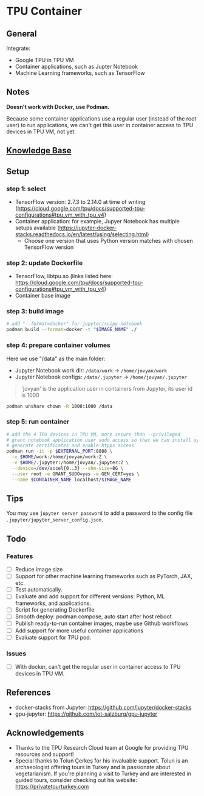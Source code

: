 # TPU Container
## General
Integrate:
 - Google TPU in TPU VM
 - Container applications, such as Jupter Notebook
 - Machine Learning frameworks, such as TensorFlow

## Notes
**Doesn't work with Docker, use Podman.**

Because some container applications use a regular user (instead of the root user) to run applications, we can't get this user in container access to TPU devices in TPU VM, not yet.

## [Knowledge Base](kb.md)

## Setup
### step 1: select
- TensorFlow version: 2.7.3 to 2.14.0 at time of writing (https://cloud.google.com/tpu/docs/supported-tpu-configurations#tpu_vm_with_tpu_v4)
- Container application: for example, Jupyer Notebook has multiple setups available (https://jupyter-docker-stacks.readthedocs.io/en/latest/using/selecting.html)
  - Choose one version that uses Python version matches with chosen TensorFlow version

### step 2: update Dockerfile
- TensorFlow, libtpu.so (links listed here: https://cloud.google.com/tpu/docs/supported-tpu-configurations#tpu_vm_with_tpu_v4)
- Container base image

### step 3: build image
```bash
# add "--format=docker" for jupyter/scipy-notebook
podman build --format=docker -t "$IMAGE_NAME" ./
```
### step 4: prepare container volumes
Here we use "/data" as the main folder:
  - Jupyter Notebook work dir: `/data/work` -> `/home/jovyan/work`
  - Jupyter Notebook configs: `/data/.jupyter` -> `/home/jovyan/.jupyter`

> 'jovyan' is the application user in containers from Jupyter, its user id is 1000

```bash
podman unshare chown -R 1000:1000 /data
```

### step 5: run container
```bash
# add the 4 TPU devices in TPU VM, more secure than --privileged
# grant notebook application user sudo access so that we can install system packages in notebook
# generate certificates and enable htpps access
podman run -it -p $EXTERNAL_PORT:8888 \
  -v $HOME/work:/home/jovyan/work:Z \
  -v $HOME/.jupyter:/home/jovyan/.jupyter:Z \
  --device=/dev/accel{0..3} --shm-size=8G \
  --user root -e GRANT_SUDO=yes -e GEN_CERT=yes \
  --name $CONTAINER_NAME localhost/$IMAGE_NAME
```

## Tips

You may use `jupyter server password` to add a password to the config file `.jupyter/jupyter_server_config.json`.

## Todo
### Features
- [ ] Reduce image size
- [ ] Support for other machine learning frameworks such as PyTorch, JAX, etc.
- [ ] Test automatically.
- [ ] Evaluate and add support for different versions: Python, ML frameworks, and applications.
- [ ] Script for generating Dockerfile
- [ ] Smooth deploy: podman compose, auto start after host reboot
- [ ] Publish ready-to-run container images, maybe use Github workflows
- [ ] Add support for more useful container applications
- [ ] Evaluate support for TPU pod.

### Issues
- [ ] With docker, can't get the regular user in container access to TPU devices in TPU VM.

## References
- docker-stacks from Jupyter: https://github.com/jupyter/docker-stacks
- gpu-jupyter: https://github.com/iot-salzburg/gpu-jupyter

## Acknowledgements
- Thanks to the TPU Research Cloud team at Google for providing TPU resources and support!
- Special thanks to Tolun Çerkeş for his invaluable support. Tolun is an archaeologist offering tours in Turkey and is passionate about vegetarianism. If you're planning a visit to Turkey and are interested in guided tours, consider checking out his website: https://privatetourturkey.com